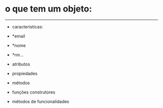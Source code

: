 # o que tem um objeto:
---
* caracteristicas:
* *email
* *nome
* *rm...

* atributos  
* propiedades
* métodos
* funções construtores
* métodos de funcionalidades